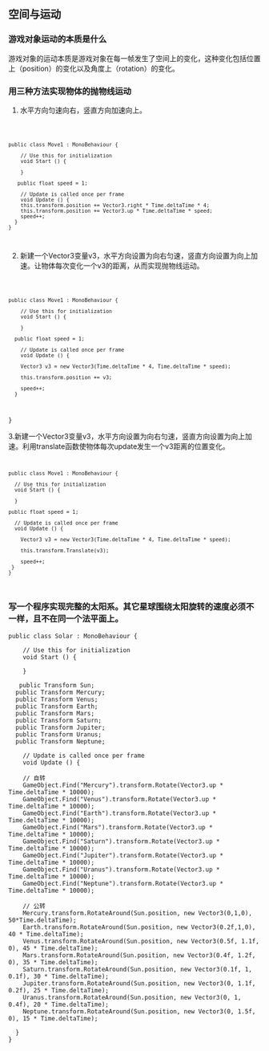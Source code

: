 
## 空间与运动 ##

### 游戏对象运动的本质是什么 ###
游戏对象的运动本质是游戏对象在每一帧发生了空间上的变化，这种变化包括位置上（position）的变化以及角度上（rotation）的变化。

### 用三种方法实现物体的抛物线运动 ###
1. 水平方向匀速向右，竖直方向加速向上。

<code>
  
    public class Move1 : MonoBehaviour {

	    // Use this for initialization
	    void Start () {
		
	    }

       public float speed = 1;
	
    	// Update is called once per frame
	    void Update () {
        this.transform.position += Vector3.right * Time.deltaTime * 4;
        this.transform.position += Vector3.up * Time.deltaTime * speed;
        speed++;
      }
    }
</code>

2. 新建一个Vector3变量v3，水平方向设置为向右匀速，竖直方向设置为向上加速。让物体每次变化一个v3的距离，从而实现抛物线运动。

<code>
  
    public class Move1 : MonoBehaviour {

	    // Use this for initialization
	    void Start () {
		
	    }

      public float speed = 1;
	
	    // Update is called once per frame
	    void Update () {

        Vector3 v3 = new Vector3(Time.deltaTime * 4, Time.deltaTime * speed);

        this.transform.position += v3;
        
        speed++;
      }
  }
</code>

3.新建一个Vector3变量v3，水平方向设置为向右匀速，竖直方向设置为向上加速。利用translate函数使物体每次update发生一个v3距离的位置变化。
<code>
  
    public class Move1 : MonoBehaviour {

	  // Use this for initialization
	  void Start () {
		
	  }

    public float speed = 1;
	
	  // Update is called once per frame
	  void Update () {

        Vector3 v3 = new Vector3(Time.deltaTime * 4, Time.deltaTime * speed);

        this.transform.Translate(v3);
        
        speed++;
     }
    }
</code>

### 写一个程序实现完整的太阳系。其它星球围绕太阳旋转的速度必须不一样，且不在同一个法平面上。 ###



>>>

    public class Solar : MonoBehaviour {

	    // Use this for initialization
	    void Start () {
		
	    }

       public Transform Sun;
      public Transform Mercury;
      public Transform Venus;
      public Transform Earth;
      public Transform Mars;
      public Transform Saturn;
      public Transform Jupiter;
      public Transform Uranus;
      public Transform Neptune;

        // Update is called once per frame
        void Update () {

        // 自转
        GameObject.Find("Mercury").transform.Rotate(Vector3.up * Time.deltaTime * 10000);
        GameObject.Find("Venus").transform.Rotate(Vector3.up * Time.deltaTime * 10000);
        GameObject.Find("Earth").transform.Rotate(Vector3.up * Time.deltaTime * 10000);
        GameObject.Find("Mars").transform.Rotate(Vector3.up * Time.deltaTime * 10000);
        GameObject.Find("Saturn").transform.Rotate(Vector3.up * Time.deltaTime * 10000);
        GameObject.Find("Jupiter").transform.Rotate(Vector3.up * Time.deltaTime * 10000);
        GameObject.Find("Uranus").transform.Rotate(Vector3.up * Time.deltaTime * 10000);
        GameObject.Find("Neptune").transform.Rotate(Vector3.up * Time.deltaTime * 10000);

        // 公转
        Mercury.transform.RotateAround(Sun.position, new Vector3(0,1,0), 50*Time.deltaTime);
        Earth.transform.RotateAround(Sun.position, new Vector3(0.2f,1,0), 40 * Time.deltaTime);
        Venus.transform.RotateAround(Sun.position, new Vector3(0.5f, 1.1f, 0), 45 * Time.deltaTime);
        Mars.transform.RotateAround(Sun.position, new Vector3(0.4f, 1.2f, 0), 35 * Time.deltaTime);
        Saturn.transform.RotateAround(Sun.position, new Vector3(0.1f, 1, 0.1f), 30 * Time.deltaTime);
        Jupiter.transform.RotateAround(Sun.position, new Vector3(0, 1.1f, 0.2f), 25 * Time.deltaTime);
        Uranus.transform.RotateAround(Sun.position, new Vector3(0, 1, 0.4f), 20 * Time.deltaTime);
        Neptune.transform.RotateAround(Sun.position, new Vector3(0, 1.5f, 0), 15 * Time.deltaTime);

      }
    }



